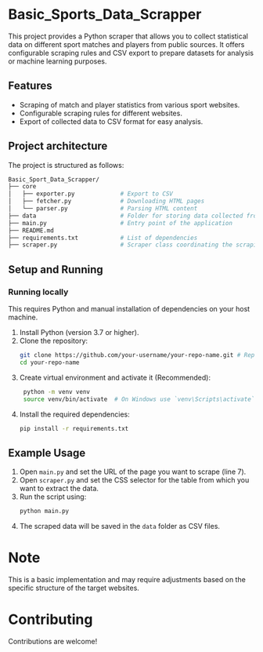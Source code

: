 # Basic_Sports_Data_Scrapper

This project provides a Python scraper that allows you to collect statistical data on different sport matches and players from public sources. It offers configurable scraping rules and CSV export to prepare datasets for analysis or machine learning purposes. 

## Features
- Scraping of match and player statistics from various sport websites.
- Configurable scraping rules for different websites.
- Export of collected data to CSV format for easy analysis.

## Project architecture

The project is structured as follows:

```bash
Basic_Sport_Data_Scrapper/
├── core
│   ├── exporter.py             # Export to CSV
│   ├── fetcher.py              # Downloading HTML pages
│   └── parser.py               # Parsing HTML content
├── data                        # Folder for storing data collected from scraping 
├── main.py                     # Entry point of the application  
├── README.md
├── requirements.txt            # List of dependencies
├── scraper.py                  # Scraper class coordinating the scraping process
```       
## Setup and Running 
### Running locally 
This requires Python and manual installation of dependencies on your host machine.

1. Install Python (version 3.7 or higher).
2. Clone the repository:
   ```bash
   git clone https://github.com/your-username/your-repo-name.git # Replace with your repo URL
   cd your-repo-name
2. Create virtual environment and activate it (Recommended):
   ```bash
    python -m venv venv
    source venv/bin/activate  # On Windows use `venv\Scripts\activate`
3. Install the required dependencies:
   ```bash
   pip install -r requirements.txt  

## Example Usage 
1. Open `main.py` and set the URL of the page you want to scrape (line 7).
2. Open `scraper.py` and set the CSS selector for the table from which you want to extract the data. 
3. Run the script using:
   ```bash
   python main.py
4. The scraped data will be saved in the `data` folder as CSV files.

# Note
This is a basic implementation and may require adjustments based on the specific structure of the target websites.

# Contributing
Contributions are welcome! 
